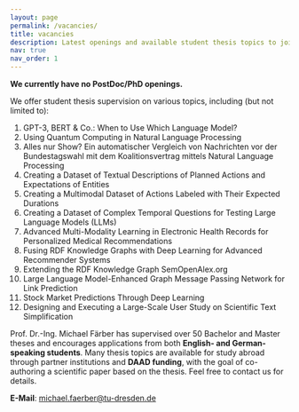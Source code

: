 ```yaml
---
layout: page
permalink: /vacancies/
title: vacancies
description: Latest openings and available student thesis topics to join our research group.
nav: true
nav_order: 1
---
```


**We currently have no PostDoc/PhD openings.** 

We offer student thesis supervision on various topics, including (but not limited to):  

1. GPT-3, BERT & Co.: When to Use Which Language Model?
2. Using Quantum Computing in Natural Language Processing
3. Alles nur Show? Ein automatischer Vergleich von Nachrichten vor der Bundestagswahl mit dem Koalitionsvertrag mittels Natural Language Processing  
4. Creating a Dataset of Textual Descriptions of Planned Actions and Expectations of Entities  
5. Creating a Multimodal Dataset of Actions Labeled with Their Expected Durations  
6. Creating a Dataset of Complex Temporal Questions for Testing Large Language Models (LLMs)
7. Advanced Multi-Modality Learning in Electronic Health Records for Personalized Medical Recommendations
8. Fusing RDF Knowledge Graphs with Deep Learning for Advanced Recommender Systems
9. Extending the RDF Knowledge Graph SemOpenAlex.org
10. Large Language Model-Enhanced Graph Message Passing Network for Link Prediction
11. Stock Market Predictions Through Deep Learning
12. Designing and Executing a Large-Scale User Study on Scientific Text Simplification

Prof. Dr.-Ing. Michael Färber has supervised over 50 Bachelor and Master theses and encourages applications from both **English- and German-speaking students**. Many thesis topics are available for study abroad through partner institutions and **DAAD funding**, with the goal of co-authoring a scientific paper based on the thesis. Feel free to contact us for details.

**E-Mail**: michael.faerber@tu-dresden.de
